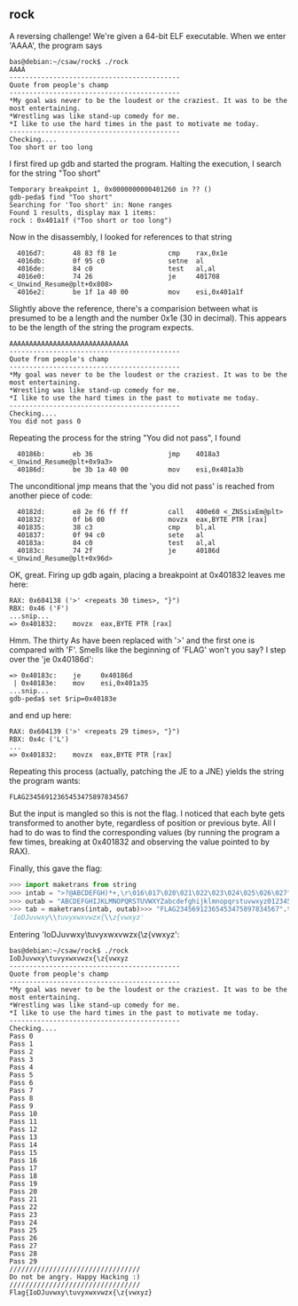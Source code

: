 rock
---

A reversing challenge! We're given a 64-bit ELF executable. When we enter 'AAAA', the program says

```
bas@debian:~/csaw/rock$ ./rock
AAAA
-------------------------------------------
Quote from people's champ
-------------------------------------------
*My goal was never to be the loudest or the craziest. It was to be the most entertaining.
*Wrestling was like stand-up comedy for me.
*I like to use the hard times in the past to motivate me today.
-------------------------------------------
Checking....
Too short or too long
```

I first fired up gdb and started the program. Halting the execution, I search for the string "Too short"

```
Temporary breakpoint 1, 0x0000000000401260 in ?? ()
gdb-peda$ find "Too short"
Searching for 'Too short' in: None ranges
Found 1 results, display max 1 items:
rock : 0x401a1f ("Too short or too long")
```

Now in the disassembly, I looked for references to that string

```
  4016d7:       48 83 f8 1e             cmp    rax,0x1e
  4016db:       0f 95 c0                setne  al
  4016de:       84 c0                   test   al,al
  4016e0:       74 26                   je     401708 <_Unwind_Resume@plt+0x808>
  4016e2:       be 1f 1a 40 00          mov    esi,0x401a1f
```

Slightly above the reference, there's a comparision between what is presumed to be a length and the number 0x1e (30 in decimal). This appears to be the length of the string the program expects. 

```
AAAAAAAAAAAAAAAAAAAAAAAAAAAAAA
-------------------------------------------
Quote from people's champ
-------------------------------------------
*My goal was never to be the loudest or the craziest. It was to be the most entertaining.
*Wrestling was like stand-up comedy for me.
*I like to use the hard times in the past to motivate me today.
-------------------------------------------
Checking....
You did not pass 0
```

Repeating the process for the string "You did not pass", I found

```
  40186b:       eb 36                   jmp    4018a3 <_Unwind_Resume@plt+0x9a3>
  40186d:       be 3b 1a 40 00          mov    esi,0x401a3b
```

The unconditional jmp means that the 'you did not pass' is reached from another piece of code:

```
  40182d:       e8 2e f6 ff ff          call   400e60 <_ZNSsixEm@plt>
  401832:       0f b6 00                movzx  eax,BYTE PTR [rax]
  401835:       38 c3                   cmp    bl,al
  401837:       0f 94 c0                sete   al
  40183a:       84 c0                   test   al,al
  40183c:       74 2f                   je     40186d <_Unwind_Resume@plt+0x96d>
```

OK, great. Firing up gdb again, placing a breakpoint at 0x401832 leaves me here:

```
RAX: 0x604138 ('>' <repeats 30 times>, "}")
RBX: 0x46 ('F')
...snip...
=> 0x401832:	movzx  eax,BYTE PTR [rax]
```

Hmm. The thirty As have been replaced with '>' and the first one is compared with 'F'. Smells like the beginning of 'FLAG' won't you say? I step over the 'je 0x40186d':

```
=> 0x40183c:	je     0x40186d
 | 0x40183e:	mov    esi,0x401a35
...snip...
gdb-peda$ set $rip=0x40183e
```

and end up here:

```
RAX: 0x604139 ('>' <repeats 29 times>, "}")
RBX: 0x4c ('L')
...
=> 0x401832:	movzx  eax,BYTE PTR [rax]
```

Repeating this process (actually, patching the JE to a JNE) yields the string the program wants:

```
FLAG23456912365453475897834567
```

But the input is mangled so this is not the flag. I noticed that each byte gets transformed to another byte, regardless of position or previous byte. All I had to do was to find the corresponding values (by running the program a few times, breaking at 0x401832 and observing the value pointed to by RAX). 

Finally, this gave the flag:

```python
>>> import maketrans from string
>>> intab = ">?@ABCDEFGH)*+,\r\016\017\020\021\022\023\024\025\026\027^_`abcdefghIJKL-./01234567mnopqrstuv89"
>>> outab = "ABCDEFGHIJKLMNOPQRSTUVWXYZabcdefghijklmnopqrstuvwxyz0123456789{\\"
>>> tab = maketrans(intab, outab)>>> "FLAG23456912365453475897834567".translate(tab)
'IoDJuvwxy\\tuvyxwxvwzx{\\z{vwxyz'
```

Entering 'IoDJuvwxy\tuvyxwxvwzx{\z{vwxyz':

```
bas@debian:~/csaw/rock$ ./rock
IoDJuvwxy\tuvyxwxvwzx{\z{vwxyz
-------------------------------------------
Quote from people's champ
-------------------------------------------
*My goal was never to be the loudest or the craziest. It was to be the most entertaining.
*Wrestling was like stand-up comedy for me.
*I like to use the hard times in the past to motivate me today.
-------------------------------------------
Checking....
Pass 0
Pass 1
Pass 2
Pass 3
Pass 4
Pass 5
Pass 6
Pass 7
Pass 8
Pass 9
Pass 10
Pass 11
Pass 12
Pass 13
Pass 14
Pass 15
Pass 16
Pass 17
Pass 18
Pass 19
Pass 20
Pass 21
Pass 22
Pass 23
Pass 24
Pass 25
Pass 26
Pass 27
Pass 28
Pass 29
/////////////////////////////////
Do not be angry. Happy Hacking :)
/////////////////////////////////
Flag{IoDJuvwxy\tuvyxwxvwzx{\z{vwxyz}
```


